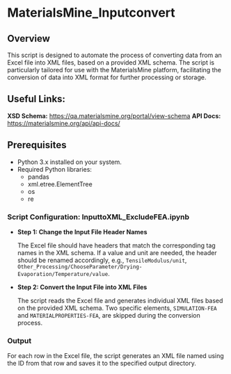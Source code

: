 # MaterialsMine_Inputconvert

## Overview
This script is designed to automate the process of converting data from an Excel file into XML files, based on a provided XML schema. 
The script is particularly tailored for use with the MaterialsMine platform, facilitating the conversion of data into XML format for further processing or storage.

## Useful Links:

**XSD Schema:** https://qa.materialsmine.org/portal/view-schema
**API Docs:** https://materialsmine.org/api/api-docs/

## Prerequisites
- Python 3.x installed on your system.
- Required Python libraries:
  - pandas
  - xml.etree.ElementTree
  - os
  - re

### Script Configuration: InputtoXML_ExcludeFEA.ipynb
- **Step 1: Change the Input File Header Names**

    The Excel file should have headers that match the corresponding tag names in the XML schema. If a value and unit are needed, the header should be renamed accordingly, e.g., `TensileModulus/unit`, `Other_Processing/ChooseParameter/Drying-Evaporation/Temperature/value`.

- **Step 2: Convert the Input File into XML Files**

  The script reads the Excel file and generates individual XML files based on the provided XML schema. Two specific elements, `SIMULATION-FEA` and `MATERIALPROPERTIES-FEA`, are skipped during the conversion process.

### Output
For each row in the Excel file, the script generates an XML file named using the ID from that row and saves it to the specified output directory.
  

